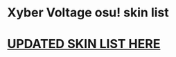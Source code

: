 # Xyber Voltage osu! skin list

# [UPDATED SKIN LIST HERE](https://gist.github.com/XyberVoltage224/b66b54b22b9c3ef01ac221ad7193e453) 

